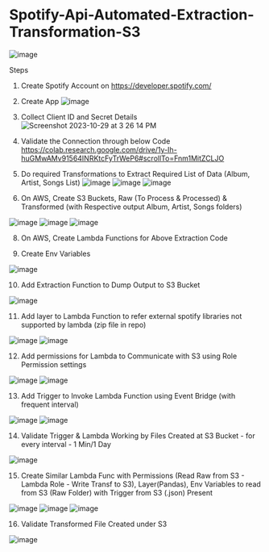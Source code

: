 # Spotify-Api-Automated-Extraction-Transformation-S3
![image](https://github.com/harishavenue1/Spotify-Api-Automated-Extraction-Transformation-S3/assets/21108205/76b2e7ca-7db8-4360-8adf-609c662a8da0)

Steps

1) Create Spotify Account on https://developer.spotify.com/

2) Create App
![image](https://github.com/harishavenue1/Spotify-Api-Automated-Extraction-Transformation-S3/assets/21108205/dd8e788f-22b3-4745-8c78-fd2af9003103)

3) Collect Client ID and Secret Details
![Screenshot 2023-10-29 at 3 26 14 PM](https://github.com/harishavenue1/Spotify-Api-Automated-Extraction-Transformation-S3/assets/21108205/7bbbaf89-0f1e-47fb-aa02-a0d8974d52f7)

4) Validate the Connection through below Code
https://colab.research.google.com/drive/1y-Ih-huGMwAMv91564INRKtcFyTrWeP6#scrollTo=Fnm1MitZCLJO

5) Do required Transformations to Extract Required List of Data (Album, Artist, Songs List)
![image](https://github.com/harishavenue1/Spotify-Api-Automated-Extraction-Transformation-S3/assets/21108205/b70d4861-e668-46e3-9214-f2a78a6130bc)
![image](https://github.com/harishavenue1/Spotify-Api-Automated-Extraction-Transformation-S3/assets/21108205/4b0b9552-ab0e-455f-b54a-49926b0e985b)
![image](https://github.com/harishavenue1/Spotify-Api-Automated-Extraction-Transformation-S3/assets/21108205/7aab8682-c5fb-48c8-9f15-145e216cbda5)

6) On AWS, Create S3 Buckets, Raw (To Process & Processed) & Transformed (with Respective output Album, Artist, Songs folders)

![image](https://github.com/harishavenue1/Spotify-Api-Automated-Extraction-Transformation-S3/assets/21108205/c9840bb8-b705-4f16-9b9f-746632d1a541)
![image](https://github.com/harishavenue1/Spotify-Api-Automated-Extraction-Transformation-S3/assets/21108205/ec1410b9-3f05-40bc-9f0b-691cd788dc24)
![image](https://github.com/harishavenue1/Spotify-Api-Automated-Extraction-Transformation-S3/assets/21108205/34e32375-2ab9-455b-bfe8-0b692fd8dd8f)

8) On AWS, Create Lambda Functions for Above Extraction Code

9) Create Env Variables

![image](https://github.com/harishavenue1/Spotify-Api-Automated-Extraction-Transformation-S3/assets/21108205/acebe6d8-7391-4c0b-b036-9f2e8c0e67ba)

10) Add Extraction Function to Dump Output to S3 Bucket

![image](https://github.com/harishavenue1/Spotify-Api-Automated-Extraction-Transformation-S3/assets/21108205/430ad199-8760-4f46-9ce0-efffcefffefe)

11) Add layer to Lambda Function to refer external spotify libraries not supported by lambda (zip file in repo)

![image](https://github.com/harishavenue1/Spotify-Api-Automated-Extraction-Transformation-S3/assets/21108205/0aea212a-501b-49db-87d9-6d9fc6b8ec13)
![image](https://github.com/harishavenue1/Spotify-Api-Automated-Extraction-Transformation-S3/assets/21108205/f5032aa6-7880-4c47-8210-2cad06485e80)

12) Add permissions for Lambda to Communicate with S3 using Role Permission settings

![image](https://github.com/harishavenue1/Spotify-Api-Automated-Extraction-Transformation-S3/assets/21108205/eff4d280-4f78-417f-81dc-38453a298796)
![image](https://github.com/harishavenue1/Spotify-Api-Automated-Extraction-Transformation-S3/assets/21108205/916aaafa-9b00-4dde-9b96-0d9fb6c2d98d)

13) Add Trigger to Invoke Lambda Function using Event Bridge (with frequent interval)

![image](https://github.com/harishavenue1/Spotify-Api-Automated-Extraction-Transformation-S3/assets/21108205/89e41e4b-245f-4de5-abef-6a09638b092f)
![image](https://github.com/harishavenue1/Spotify-Api-Automated-Extraction-Transformation-S3/assets/21108205/c1bde7a0-7fab-4e69-a1a3-ac23a10f85d2)

14) Validate Trigger & Lambda Working by Files Created at S3 Bucket - for every interval - 1 Min/1 Day

![image](https://github.com/harishavenue1/Spotify-Api-Automated-Extraction-Transformation-S3/assets/21108205/4d847163-406d-441f-9d02-86d9635e5e78)

15) Create Similar Lambda Func with Permissions (Read Raw from S3 - Lambda Role - Write Transf to S3), Layer(Pandas), Env Variables to read from S3 (Raw Folder) with Trigger from S3 (.json) Present

![image](https://github.com/harishavenue1/Spotify-Api-Automated-Extraction-Transformation-S3/assets/21108205/10c2c745-46b2-4b07-a3e2-6c1de4cd5bbf)
![image](https://github.com/harishavenue1/Spotify-Api-Automated-Extraction-Transformation-S3/assets/21108205/cf5deccd-5b51-4526-b615-ae060c281aaf)
![image](https://github.com/harishavenue1/Spotify-Api-Automated-Extraction-Transformation-S3/assets/21108205/a3b7ee9b-f211-4e23-b04e-185fe489a38c)

16) Validate Transformed File Created under S3

![image](https://github.com/harishavenue1/Spotify-Api-Automated-Extraction-Transformation-S3/assets/21108205/3724a34e-7cb8-434d-90a6-af41fd6ae9d2)




